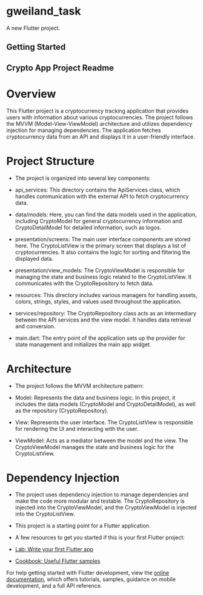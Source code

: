 # gweiland_task

A new Flutter project.

## Getting Started

## Crypto App Project Readme
#   Overview
This Flutter project is a cryptocurrency tracking application that provides users with information about various cryptocurrencies. The project follows the MVVM (Model-View-ViewModel) architecture and utilizes dependency injection for managing dependencies. The application fetches cryptocurrency data from an API and displays it in a user-friendly interface.

# Project Structure
- The project is organized into several key components:

- api_services: This directory contains the ApiServices class, which handles communication with the external API to fetch cryptocurrency data.

- data/models: Here, you can find the data models used in the application, including CryptoModel for general cryptocurrency information and CryptoDetailModel for detailed information, such as logos.

- presentation/screens: The main user interface components are stored here. The CryptoListView is the primary screen that displays a list of cryptocurrencies. It also contains the logic for sorting and filtering the displayed data.

- presentation/view_models: The CryptoViewModel is responsible for managing the state and business logic related to the CryptoListView. It communicates with the CryptoRepository to fetch data.

- resources: This directory includes various managers for handling assets, colors, strings, styles, and values used throughout the application.

- services/repository: The CryptoRepository class acts as an intermediary between the API services and the view model. It handles data retrieval and conversion.

- main.dart: The entry point of the application sets up the provider for state management and initializes the main app widget.

# Architecture
- The project follows the MVVM architecture pattern:

- Model: Represents the data and business logic. In this project, it includes the data models (CryptoModel and CryptoDetailModel), as well as the repository (CryptoRepository).

- View: Represents the user interface. The CryptoListView is responsible for rendering the UI and interacting with the user.

- ViewModel: Acts as a mediator between the model and the view. The CryptoViewModel manages the state and business logic for the CryptoListView.

# Dependency Injection
- The project uses dependency injection to manage dependencies and make the code more modular and testable. The CryptoRepository is injected into the CryptoViewModel, and the CryptoViewModel is injected into the CryptoListView.

- This project is a starting point for a Flutter application.

- A few resources to get you started if this is your first Flutter project:

- [Lab: Write your first Flutter app](https://docs.flutter.dev/get-started/codelab)
- [Cookbook: Useful Flutter samples](https://docs.flutter.dev/cookbook)

For help getting started with Flutter development, view the
[online documentation](https://docs.flutter.dev/), which offers tutorials,
samples, guidance on mobile development, and a full API reference.
